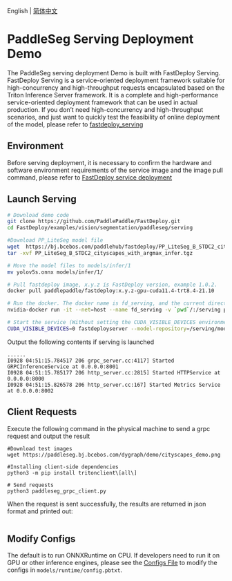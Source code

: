 English | [简体中文](README_CN.md)
# PaddleSeg Serving Deployment Demo

The PaddleSeg serving deployment Demo is built with FastDeploy Serving. FastDeploy Serving is a service-oriented deployment framework suitable for high-concurrency and high-throughput requests encapsulated based on the Triton Inference Server framework. It is a complete and high-performance service-oriented deployment framework that can be used in actual production. If you don’t need high-concurrency and high-throughput scenarios, and just want to quickly test the feasibility of online deployment of the model, please refer to [fastdeploy_serving](../simple_serving/)

## Environment

Before serving deployment, it is necessary to confirm the hardware and software environment requirements of the service image and the image pull command, please refer to [FastDeploy service deployment](https://github.com/PaddlePaddle/FastDeploy/blob/develop/serving/README.md)

## Launch Serving

```bash
# Download demo code
git clone https://github.com/PaddlePaddle/FastDeploy.git
cd FastDeploy/examples/vision/segmentation/paddleseg/serving

#Download PP_LiteSeg model file
wget  https://bj.bcebos.com/paddlehub/fastdeploy/PP_LiteSeg_B_STDC2_cityscapes_with_argmax_infer.tgz
tar -xvf PP_LiteSeg_B_STDC2_cityscapes_with_argmax_infer.tgz

# Move the model files to models/infer/1
mv yolov5s.onnx models/infer/1/

# Pull fastdeploy image, x.y.z is FastDeploy version, example 1.0.2.
docker pull paddlepaddle/fastdeploy:x.y.z-gpu-cuda11.4-trt8.4-21.10

# Run the docker. The docker name is fd_serving, and the current directory is mounted as the docker's /serving directory
nvidia-docker run -it --net=host --name fd_serving -v `pwd`/:/serving paddlepaddle/fastdeploy:x.y.z-gpu-cuda11.4-trt8.4-21.10  bash

# Start the service (Without setting the CUDA_VISIBLE_DEVICES environment variable, it will have scheduling privileges for all GPU cards)
CUDA_VISIBLE_DEVICES=0 fastdeployserver --model-repository=/serving/models --backend-config=python,shm-default-byte-size=10485760
```

Output the following contents if serving is launched

```
......
I0928 04:51:15.784517 206 grpc_server.cc:4117] Started GRPCInferenceService at 0.0.0.0:8001
I0928 04:51:15.785177 206 http_server.cc:2815] Started HTTPService at 0.0.0.0:8000
I0928 04:51:15.826578 206 http_server.cc:167] Started Metrics Service at 0.0.0.0:8002
```

## Client Requests

Execute the following command in the physical machine to send a grpc request and output the result

```
#Download test images
wget https://paddleseg.bj.bcebos.com/dygraph/demo/cityscapes_demo.png

#Installing client-side dependencies
python3 -m pip install tritonclient\[all\]

# Send requests
python3 paddleseg_grpc_client.py
```

When the request is sent successfully, the results are returned in json format and printed out:

```

```

## Modify Configs



The default is to run ONNXRuntime on CPU. If developers need to run it on GPU or other inference engines, please see the  [Configs File](../../../../../../serving/docs/EN/model_configuration-en.md) to modify the configs in `models/runtime/config.pbtxt`.
